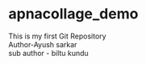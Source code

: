 # apnacollage_demo
This is my first Git Repository
<br>
Author-Ayush sarkar
<br>
sub author - biltu kundu
